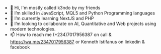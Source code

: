 - 👋 Hi, I'm mostly called k3ndo by my friends
- 👀 I’m skilled in JavaScript, MQL5 and Python Programming languages 
- 🌱 I’m currently learning NextJS and PHP
- 💞️ I’m looking to collaborate on AI, Quantitative and Web projects using modern technologies.
- 📫 How to reach me (+234)7017956387 on call & https://wa.me/2347017956387 or Kenneth Istifanus on linkedin & facebook

<!---
realkendo/realkendo is a ✨ special ✨ repository because its `README.md` (this file) appears on your GitHub profile.
You can click the Preview link to take a look at your changes.
--->
